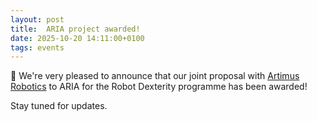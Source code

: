 ```yaml
---
layout: post
title:  ARIA project awarded!
date: 2025-10-20 14:11:00+0100
tags: events
---
```


📢 We're very pleased to announce that our joint proposal with [Artimus Robotics](https://www.artimusrobotics.com/) to ARIA for the Robot Dexterity programme has been awarded! 

Stay tuned for updates.
